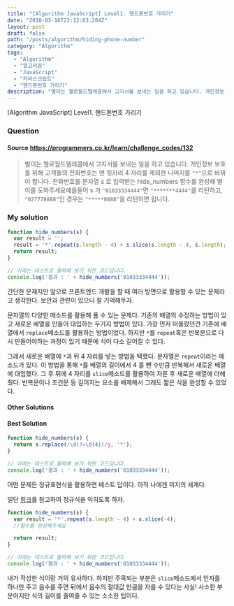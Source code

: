 ```yaml
---
title: "[Algorithm JavaScript] Level1. 핸드폰번호 가리기"
date: "2018-03-16T22:12:03.284Z"
layout: post
draft: false
path: "/posts/algorithm/hiding-phone-number"
category: "Algorithm"
tags:
  - "Algorithm"
  - "알고리즘"
  - "JavaScript"
  - "자바스크립트"
  - "핸드폰번호 가리기"
description: "별이는 헬로월드텔레콤에서 고지서를 보내는 일을 하고 있습니다. 개인정보 보호를 위해 고객들의 전화번호는 맨 뒷자리 4자리를 제외한 나머지를 `*`으로 바꿔야 합니다. 전화번호를 문자열 s로 입력받는 hide_numbers함수를 완성해 별이를 도와주세요"
---
```


[Algorithm JavaScript] Level1. 핸드폰번호 가리기

### Question

#### Source https://programmers.co.kr/learn/challenge_codes/132

> 별이는 헬로월드텔레콤에서 고지서를 보내는 일을 하고 있습니다. 개인정보 보호를 위해 고객들의 전화번호는 맨 뒷자리 4 자리를 제외한 나머지를 `"*"`으로 바꿔야 합니다.
> 전화번호를 문자열 s 로 입력받는 hide_numbers 함수를 완성해 별이를 도와주세요예를들어 s 가 `"01033334444"`면 `"*******4444"`를 리턴하고, `"027778888"`인 경우는 `"*****8888"`을 리턴하면 됩니다.

### My solution

```javascript
function hide_numbers(s) {
  var result = '';
  result = '*'.repeat(s.length - 4) + s.slice(s.length - 4, s.length);
  return result;
}

// 아래는 테스트로 출력해 보기 위한 코드입니다.
console.log('결과 : ' + hide_numbers('01033334444'));
```

간단한 문제지만 앞으로 프론트엔드 개발을 할 때 여러 방면으로 활용할 수 있는 문제라고 생각한다. 보안과 관련이 있으니 잘 기억해두자.

문자열의 다양한 메소드를 활용해 풀 수 있는 문제다. 기존의 배열의 수정하는 방법이 있고 새로운 배열을 만들어 대입하는 두가지 방법이 있다. 가장 먼저 떠올랐던건 기존에 배열에서 `replace`메소드를 활용하는 방법이었다. 하지만 `*`를 `repeat`혹은 반복문으로 다시 만들어야하는 과정이 있기 때문에 식이 다소 길어질 수 있다.

그래서 새로운 배열에 `*`과 뒤 4 자리를 넣는 방법을 택했다. 문자열은 `repeat`이라는 메소드가 있다. 이 방법을 통해 `*`를 배열의 길이에서 4 를 뺀 수만큼 반복해서 새로운 배열에 대입했다. 그 후 뒤에 4 자리를 `slice`메소드를 활용하여 자른 후 새로운 배열에 더해줬다. 반복문이나 조건문 등 길어지는 요소를 배제해서 그래도 짧은 식을 완성할 수 있었다.

#### Other Solutions

#### Best Solution

```javascript
function hide_numbers(s) {
  return s.replace(/\d(?=\d{4})/g, '*');
}

// 아래는 테스트로 출력해 보기 위한 코드입니다.
console.log('결과 : ' + hide_numbers('01033334444'));
```

어떤 문제든 정규표현식을 활용하면 베스트 답이다. 아직 나에겐 미지의 세계다.

일단 [링크](https://developer.mozilla.org/ko/docs/Web/JavaScript/Guide/%EC%A0%95%EA%B7%9C%EC%8B%9D)를 참고하여 정규식을 익히도록 하자.

```javascript
function hide_numbers(s) {
  var result = '*'.repeat(s.length - 4) + s.slice(-4);
  //함수를 완성해주세요

  return result;
}

// 아래는 테스트로 출력해 보기 위한 코드입니다.
console.log('결과 : ' + hide_numbers('01033334444'));
```

내가 작성한 식이랑 거의 유사하다. 하지만 주목되는 부분은 `slice`메소드에서 인자를 하나만 주고 음수를 주면 뒤에서 음수의 절대값 만큼을 자를 수 있다는 사실! 사소한 부분이지만 식의 길이를 줄여줄 수 있는 소소한 팁이다.
